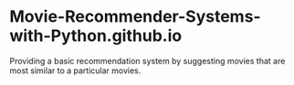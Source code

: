 # Movie-Recommender-Systems-with-Python.github.io
Providing a basic recommendation system by suggesting movies that are most similar to a particular movies.

